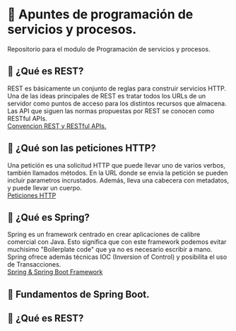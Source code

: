 # 📓 Apuntes de programación de servicios y procesos.
Repositorio para el modulo de Programación de servicios y procesos.

## 📍 ¿Qué es REST?
REST es básicamente un conjunto de reglas para construir servicios HTTP. Una de las ideas principales de REST es tratar todos los URLs de un servidor como puntos de acceso para los distintos recursos que almacena. Las API que siguen 
las normas propuestas por REST se conocen como RESTful APIs.   
[Convencion REST y RESTful APIs.](https://github.com/JasonDGian/Jandula-PSYP/blob/main/0-REST.md)

## 📍 ¿Qué son las peticiones HTTP?
Una petición es una solicitud HTTP que puede llevar uno de varios verbos, también llamados métodos. 
En la URL donde se envia la petición se pueden incluir parametros incrustados.
Además, lleva una cabecera con metadatos, y puede llevar un cuerpo.    
[Peticiones HTTP](https://github.com/JasonDGian/Jandula-PSYP/blob/main/0.1-Peticiones.md)   

## 📍 ¿Qué es Spring?
Spring es un framework centrado en crear aplicaciones de calibre comercial con Java. Esto significa que con este framework podemos evitar muchisimo "Boilerplate code" que ya no es necesario escribir a mano. Spring ofrece además técnicas IOC (Inversion of Control) y posibilita el uso de Transacciones.   
[Spring & Spring Boot Framework](https://github.com/JasonDGian/Jandula-PSYP/blob/main/Spring-boot.md)

## 📍 Fundamentos de Spring Boot.


## 📍 ¿Qué es REST?

